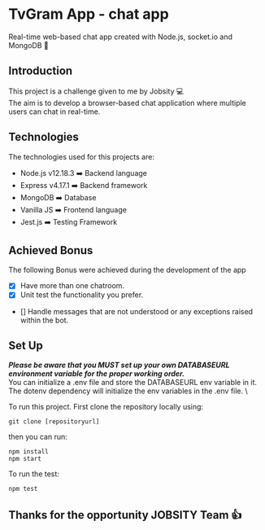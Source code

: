 # TvGram App - chat app
 Real-time web-based chat app created with Node.js, socket.io and MongoDB :space_invader:

## Introduction
This project is a challenge given to me by Jobsity :computer: \
The aim is to develop a browser-based chat application where multiple users can chat in real-time.

## Technologies
The technologies used for this projects are: 
- Node.js v12.18.3 :arrow_right: Backend language
- Express v4.17.1 :arrow_right: Backend framework
- MongoDB :arrow_right: Database
- Vanilla JS :arrow_right: Frontend language
- Jest.js :arrow_right: Testing Framework

## Achieved Bonus
The following Bonus were achieved during the development of the app 

- [X] Have more than one chatroom.
- [X] Unit test the functionality you prefer.
- [] Handle messages that are not understood or any exceptions raised within the bot.

## Set Up
***Please be aware that you MUST set up your own DATABASEURL environment variable for the proper working order.*** \
You can initialize a .env file and store the DATABASEURL env variable in it. \
The dotenv dependency will initialize the env variables in the .env file. \

To run this project. First clone the repository locally using:
```
git clone [repositoryurl]
```

then you can run:
```
npm install
npm start
```

To run the test:
```
npm test
```

## Thanks for the opportunity JOBSITY Team :+1: